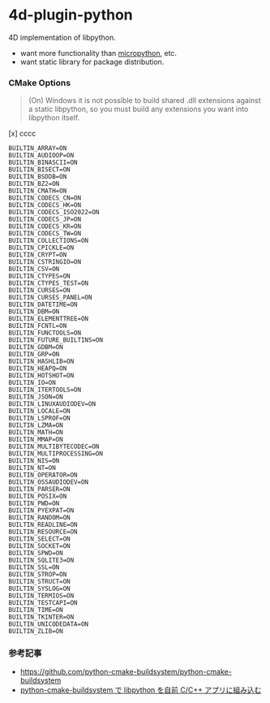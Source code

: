# 4d-plugin-python
4D implementation of libpython.

* want more functionality than [micropython](https://micropython.org), etc.
* want static library for package distribution.

### CMake Options

> (On) Windows it is not possible to build shared .dll extensions against a static libpython, so you must build any extensions you want into libpython itself.
 
 [x] cccc
 
```
BUILTIN_ARRAY=ON
BUILTIN_AUDIOOP=ON
BUILTIN_BINASCII=ON
BUILTIN_BISECT=ON
BUILTIN_BSDDB=ON
BUILTIN_BZ2=ON
BUILTIN_CMATH=ON
BUILTIN_CODECS_CN=ON
BUILTIN_CODECS_HK=ON
BUILTIN_CODECS_ISO2022=ON
BUILTIN_CODECS_JP=ON
BUILTIN_CODECS_KR=ON
BUILTIN_CODECS_TW=ON
BUILTIN_COLLECTIONS=ON
BUILTIN_CPICKLE=ON
BUILTIN_CRYPT=ON
BUILTIN_CSTRINGIO=ON
BUILTIN_CSV=ON
BUILTIN_CTYPES=ON
BUILTIN_CTYPES_TEST=ON
BUILTIN_CURSES=ON
BUILTIN_CURSES_PANEL=ON
BUILTIN_DATETIME=ON
BUILTIN_DBM=ON
BUILTIN_ELEMENTTREE=ON
BUILTIN_FCNTL=ON
BUILTIN_FUNCTOOLS=ON
BUILTIN_FUTURE_BUILTINS=ON
BUILTIN_GDBM=ON
BUILTIN_GRP=ON
BUILTIN_HASHLIB=ON
BUILTIN_HEAPQ=ON
BUILTIN_HOTSHOT=ON
BUILTIN_IO=ON
BUILTIN_ITERTOOLS=ON
BUILTIN_JSON=ON
BUILTIN_LINUXAUDIODEV=ON
BUILTIN_LOCALE=ON
BUILTIN_LSPROF=ON
BUILTIN_LZMA=ON
BUILTIN_MATH=ON
BUILTIN_MMAP=ON
BUILTIN_MULTIBYTECODEC=ON
BUILTIN_MULTIPROCESSING=ON
BUILTIN_NIS=ON
BUILTIN_NT=ON
BUILTIN_OPERATOR=ON
BUILTIN_OSSAUDIODEV=ON
BUILTIN_PARSER=ON
BUILTIN_POSIX=ON
BUILTIN_PWD=ON
BUILTIN_PYEXPAT=ON
BUILTIN_RANDOM=ON
BUILTIN_READLINE=ON
BUILTIN_RESOURCE=ON
BUILTIN_SELECT=ON
BUILTIN_SOCKET=ON
BUILTIN_SPWD=ON
BUILTIN_SQLITE3=ON
BUILTIN_SSL=ON
BUILTIN_STROP=ON
BUILTIN_STRUCT=ON
BUILTIN_SYSLOG=ON
BUILTIN_TERMIOS=ON
BUILTIN_TESTCAPI=ON
BUILTIN_TIME=ON
BUILTIN_TKINTER=ON
BUILTIN_UNICODEDATA=ON
BUILTIN_ZLIB=ON
```

### 参考記事

* https://github.com/python-cmake-buildsystem/python-cmake-buildsystem
* [python-cmake-buildsystem で libpython を自前 C/C++ アプリに組み込む](https://qiita.com/syoyo/items/5a935fdcbdf89e0a2635)
